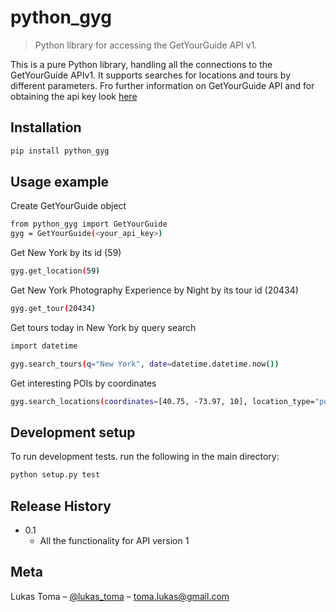 # python_gyg
> Python library for accessing the GetYourGuide API v1.

This is a pure Python library, handling all the connections to the GetYourGuide APIv1. It
supports searches for locations and tours by different parameters. Fro further information
on GetYourGuide API and for obtaining the api key look [here](https://partner.getyourguide.com/en/?cmp=brand&campaignid=173885129&adgroupid=10370624369&targetid=aud-57020326659:kwd-18417900866&loc_physical_ms=1001448&matchtype=e&network=g&device=c&creative=111291492689&partner_id=FDBE4&gclid=CLnPycqJ7M8CFeEV0wodvisCIg)

## Installation

```sh
pip install python_gyg
```

## Usage example

Create GetYourGuide object

```sh
from python_gyg import GetYourGuide
gyg = GetYourGuide(<your_api_key>)
```

Get New York by its id (59)
```sh
gyg.get_location(59)
```

Get New York Photography Experience by Night by its tour id (20434)
```sh
gyg.get_tour(20434)
```

Get tours today in New York by query search 
```sh
import datetime

gyg.search_tours(q="New York", date=datetime.datetime.now())
```

Get interesting POIs by coordinates
```sh
gyg.search_locations(coordinates=[40.75, -73.97, 10], location_type="poi")
```



## Development setup

To run development tests. run the following in the main directory:
```sh
python setup.py test
```

## Release History

* 0.1
    * All the functionality for API version 1

## Meta

Lukas Toma – [@lukas_toma](https://twitter.com/lukas_toma) – toma.lukas@gmail.com


